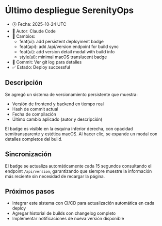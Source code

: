 # Último despliegue SerenityOps

- 🕓 Fecha: 2025-10-24 UTC
- 🧠 Autor: Claude Code
- 🧩 Cambios:
  - feat(ui): add persistent deployment badge
  - feat(api): add /api/version endpoint for build sync
  - feat(ui): add version detail modal with build info
  - style(ui): minimal macOS translucent badge
- 💾 Commit: Ver git log para detalles
- ✅ Estado: Deploy successful

## Descripción

Se agregó un sistema de versionamiento persistente que muestra:
- Versión de frontend y backend en tiempo real
- Hash de commit actual
- Fecha de compilación
- Último cambio aplicado (autor y descripción)

El badge es visible en la esquina inferior derecha, con opacidad semitransparente
y estética macOS. Al hacer clic, se expande un modal con detalles completos del build.

## Sincronización

El badge se actualiza automáticamente cada 15 segundos consultando el endpoint
`/api/version`, garantizando que siempre muestre la información más reciente
sin necesidad de recargar la página.

## Próximos pasos

- Integrar este sistema con CI/CD para actualización automática en cada deploy
- Agregar historial de builds con changelog completo
- Implementar notificaciones de nueva versión disponible
